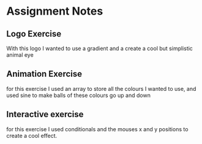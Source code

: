 # Assignment Notes 
## Logo Exercise
With this logo I wanted to use a gradient and a create a cool but simplistic animal eye
## Animation Exercise
for this exercise I used an array to store all the colours I wanted to use, and used sine to make balls of these colours go up and down
## Interactive exercise
for this exercise I used conditionals and the mouses x and y positions to create a cool effect.

